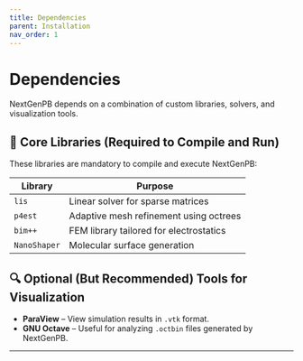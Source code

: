 ```yaml
---
title: Dependencies
parent: Installation
nav_order: 1
---
```



# Dependencies

NextGenPB depends on a combination of custom libraries, solvers, and visualization tools.

## 🔧 Core Libraries (Required to Compile and Run)

These libraries are mandatory to compile and execute NextGenPB:

| Library | Purpose |
|--------|---------|
| `lis` | Linear solver for sparse matrices |
| `p4est` | Adaptive mesh refinement using octrees |
| `bim++` | FEM library tailored for electrostatics |
| `NanoShaper` | Molecular surface generation |


## 🔍 Optional (But Recommended) Tools for Visualization

- **ParaView** – View simulation results in `.vtk` format.
- **GNU Octave** – Useful for analyzing `.octbin` files generated by NextGenPB.

---


